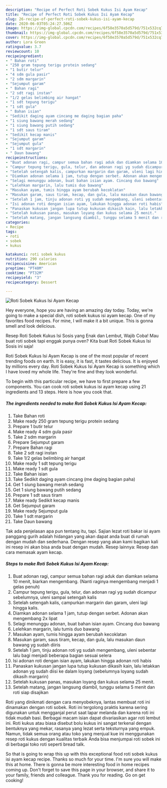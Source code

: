 ```yaml
---
description: "Recipe of Perfect Roti Sobek Kukus Isi Ayam Kecap"
title: "Recipe of Perfect Roti Sobek Kukus Isi Ayam Kecap"
slug: 26-recipe-of-perfect-roti-sobek-kukus-isi-ayam-kecap
date: 2020-06-03T05:24:27.506Z
image: https://img-global.cpcdn.com/recipes/6f58e3570a5d579d/751x532cq70/roti-sobek-kukus-isi-ayam-kecap-foto-resep-utama.jpg
thumbnail: https://img-global.cpcdn.com/recipes/6f58e3570a5d579d/751x532cq70/roti-sobek-kukus-isi-ayam-kecap-foto-resep-utama.jpg
cover: https://img-global.cpcdn.com/recipes/6f58e3570a5d579d/751x532cq70/roti-sobek-kukus-isi-ayam-kecap-foto-resep-utama.jpg
author: Lora Green
ratingvalue: 3.7
reviewcount: 10
recipeingredient:
- " Bahan roti"
- "250 gram tepung terigu protein sedang"
- "1 butir telur"
- "4 sdm gula pasir"
- "2 sdm margarin"
- "Sejumput garam"
- " Bahan ragi"
- "2 sdt ragi instan"
- "1/2 gelas belimbing air hangat"
- "1 sdt tepung terigu"
- "1 sdt gula"
- " Bahan isian"
- "Sedikit daging ayam cincang me daging bagian paha"
- "1 siung bawang merah sedang"
- "1 siung bawang putih sedang"
- "1 sdt saus tiram"
- "Sedikit kecap manis"
- "Sejumput garam"
- "Sejumput gula"
- "1 sdt margarin"
- " Daun bawang"
recipeinstructions:
- "Buat adonan ragi, campur semua bahan ragi aduk dan diamkan selama 10 menit, biarkan mengembang. (Nanti raginya mengembang menjadi 1 gelas penuh)"
- "Campur tepung terigu, gula, telur, dan adonan ragi yg sudah dicampur sebelumnya, uleni sampai setengah kalis"
- "Setelah setengah kalis, campurkan margarin dan garam, uleni lagi hingga kalis."
- "Diamkan adonan selama 1 jam, tutup dengan serbet. Adonan akan mengembang 2x lipat"
- "Selagi menunggu adonan, buat bahan isian ayam. Cincang duo bawang"
- "Lelehkan margarin, lalu tumis duo bawang"
- "Masukan ayam, tumis hingga ayam berubah kecoklatan"
- "Masukan garam, saus tiram, kecap, dan gula, lalu masukan daun bawang yg sudah diiris"
- "Setelah 1 jam, tinju adonan roti yg sudah mengembang, uleni sebentar lalu bagi menjadi beberapa bagian sesuai selera"
- "Isi adonan roti dengan isian ayam, lakukan hingga adonan roti habis"
- "Panaskan kukusan jangan lupa tutup kukusan dikasih kain, lalu letakkan adonan yg sudah diisi ke dalam loyang (sebelumnya loyang sudah dikasih margarin)"
- "Setelah kukusan panas, masukan loyang dan kukus selama 25 menit."
- "Setelah matang, jangan langsung diambil, tunggu selama 5 menit dan roti siap disajikan"
categories:
- Recipe
tags:
- roti
- sobek
- kukus

katakunci: roti sobek kukus 
nutrition: 290 calories
recipecuisine: American
preptime: "PT40M"
cooktime: "PT32M"
recipeyield: "3"
recipecategory: Dessert

---
```



![Roti Sobek Kukus Isi Ayam Kecap](https://img-global.cpcdn.com/recipes/6f58e3570a5d579d/751x532cq70/roti-sobek-kukus-isi-ayam-kecap-foto-resep-utama.jpg)

Hey everyone, hope you are having an amazing day today. Today, we're going to make a special dish, roti sobek kukus isi ayam kecap. One of my favorites food recipes. For mine, I will make it a bit unique. This is gonna smell and look delicious.

Resep Roti Sobek Kukus Isi Sosis yang Enak dan Lembut, Wajib Coba! Mau buat roti sobek tapi enggak punya oven? Kita buat Roti Sobek Kukus Isi Sosis ini saja!

Roti Sobek Kukus Isi Ayam Kecap is one of the most popular of recent trending foods on earth. It is easy, it is fast, it tastes delicious. It is enjoyed by millions every day. Roti Sobek Kukus Isi Ayam Kecap is something which I have loved my whole life. They're fine and they look wonderful.


To begin with this particular recipe, we have to first prepare a few components. You can cook roti sobek kukus isi ayam kecap using 21 ingredients and 13 steps. Here is how you cook that.

<!--inarticleads1-->

##### The ingredients needed to make Roti Sobek Kukus Isi Ayam Kecap:

1. Take  Bahan roti
1. Make ready 250 gram tepung terigu protein sedang
1. Prepare 1 butir telur
1. Make ready 4 sdm gula pasir
1. Take 2 sdm margarin
1. Prepare Sejumput garam
1. Prepare  Bahan ragi
1. Take 2 sdt ragi instan
1. Take 1/2 gelas belimbing air hangat
1. Make ready 1 sdt tepung terigu
1. Make ready 1 sdt gula
1. Take  Bahan isian
1. Take Sedikit daging ayam cincang (me daging bagian paha)
1. Get 1 siung bawang merah sedang
1. Get 1 siung bawang putih sedang
1. Prepare 1 sdt saus tiram
1. Make ready Sedikit kecap manis
1. Get Sejumput garam
1. Make ready Sejumput gula
1. Take 1 sdt margarin
1. Take  Daun bawang


Tak ada penjelasan apa pun tentang itu, tapi. Sajian lezat roti bakar isi ayam panggang gurih adalah hidangan yang akan dapat anda buat di rumah dengan mudah dan sederhana. Dengan resep yang akan kami bagikan kali ini resep ini akan bisa anda buat dengan mudah. Resep lainnya: Resep dan cara memasak ayam kecap. 

<!--inarticleads2-->

##### Steps to make Roti Sobek Kukus Isi Ayam Kecap:

1. Buat adonan ragi, campur semua bahan ragi aduk dan diamkan selama 10 menit, biarkan mengembang. (Nanti raginya mengembang menjadi 1 gelas penuh)
1. Campur tepung terigu, gula, telur, dan adonan ragi yg sudah dicampur sebelumnya, uleni sampai setengah kalis
1. Setelah setengah kalis, campurkan margarin dan garam, uleni lagi hingga kalis.
1. Diamkan adonan selama 1 jam, tutup dengan serbet. Adonan akan mengembang 2x lipat
1. Selagi menunggu adonan, buat bahan isian ayam. Cincang duo bawang
1. Lelehkan margarin, lalu tumis duo bawang
1. Masukan ayam, tumis hingga ayam berubah kecoklatan
1. Masukan garam, saus tiram, kecap, dan gula, lalu masukan daun bawang yg sudah diiris
1. Setelah 1 jam, tinju adonan roti yg sudah mengembang, uleni sebentar lalu bagi menjadi beberapa bagian sesuai selera
1. Isi adonan roti dengan isian ayam, lakukan hingga adonan roti habis
1. Panaskan kukusan jangan lupa tutup kukusan dikasih kain, lalu letakkan adonan yg sudah diisi ke dalam loyang (sebelumnya loyang sudah dikasih margarin)
1. Setelah kukusan panas, masukan loyang dan kukus selama 25 menit.
1. Setelah matang, jangan langsung diambil, tunggu selama 5 menit dan roti siap disajikan


Roti yang dinikmati dengan cara menyobeknya, lantas membuat roti ini dinamakan dengan roti sobek. Roti ini tergolong praktis karena sering digunakan untuk mengganjal perut saat lapar melanda dan karena roti ini tidak mudah basi. Berbagai macam isian dapat divariasikan agar roti lembut ini. Roti kukus atau biasa disebut bolu kukus ini sangat terkenal dengan bentuknya yang mekar, rasanya yang lezat serta teksturnya yang empuk. Namun, tidak semua orang atau toko yang menjual kue ini menggunakan resep roti kukus dengan kualitas terbaik Anda bisa menjumpai roti sobek ini di berbagai toko roti seperti bread talk. 

So that is going to wrap this up with this exceptional food roti sobek kukus isi ayam kecap recipe. Thanks so much for your time. I'm sure you will make this at home. There is gonna be more interesting food in home recipes coming up. Don't forget to save this page in your browser, and share it to your family, friends and colleague. Thank you for reading. Go on get cooking!

